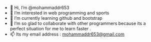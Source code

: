 - 👋 Hi, I’m @mohammaddr653
- 👀 I’m interested in web programming and sports 
- 🌱 I’m currently learning github and bootstrap
- 💞️ I’m so glad to collaborate with other programmers because its a perfect situation for me to learn faster .
- 📫 Its my email address : mohammaddr653@gmail.com

<!---
mohammaddr653/mohammaddr653 is a ✨ special ✨ repository because its `README.md` (this file) appears on your GitHub profile.
You can click the Preview link to take a look at your changes.
--->
